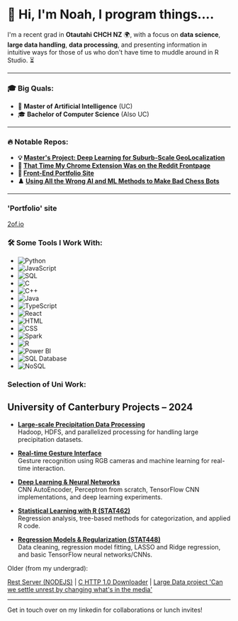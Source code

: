 # 👋 Hi, I'm Noah, I program things.... 

I'm a recent grad in **Otautahi CHCH NZ** 🌍, with a focus on **data science**, **large data handling**, **data processing**, and presenting information in intuitive ways for those of us who don't have time to muddle around in R Studio. ⏳

---

### 🎓 Big Quals:

- 🚀 **Master of Artificial Intelligence** (UC)  
- 🎓 **Bachelor of Computer Science** (Also UC)

---

### 🔥 Notable Repos:

- **💡 [Master's Project: Deep Learning for Suburb-Scale GeoLocalization](https://github.com/2of/Deep-Learning-City-Scale-GeoLocalization-Model)**  
- **🚀 [That Time My Chrome Extension Was on the Reddit Frontpage](https://github.com/2of/No-More-Marketplace-Chrome)**  
- **🎨 [Front-End Portfolio Site](https://github.com/2of/Portfolio-site)**  
- **♟️ [Using All the Wrong AI and ML Methods to Make Bad Chess Bots](Link)**  

---

###  'Portfolio' site
[2of.io](https://2of.io)

### 🛠️ Some Tools I Work With:

- ![Python](https://img.shields.io/badge/Python-3.9-blue)
- ![JavaScript](https://img.shields.io/badge/JavaScript-ES6-yellow)
- ![SQL](https://img.shields.io/badge/SQL-Database-blue)
- ![C](https://img.shields.io/badge/C-language-black)
- ![C++](https://img.shields.io/badge/C%2B%2B-language-blue)
- ![Java](https://img.shields.io/badge/Java-11-orange)
- ![TypeScript](https://img.shields.io/badge/TypeScript-4.3-blue)
- ![React](https://img.shields.io/badge/React-17-blue)
- ![HTML](https://img.shields.io/badge/HTML5-white)
- ![CSS](https://img.shields.io/badge/CSS3-blue)
- ![Spark](https://img.shields.io/badge/Apache%20Spark-3.0-orange)
- ![R](https://img.shields.io/badge/R-4.0-blue)
- ![Power BI](https://img.shields.io/badge/Power%20BI-Desktop-orange)
- ![SQL Database](https://img.shields.io/badge/SQL%20Database-grey)
- ![NoSQL](https://img.shields.io/badge/NoSQL-green)




### Selection of Uni Work:
## University of Canterbury Projects – 2024

- **[Large-scale Precipitation Data Processing](https://github.com/2of/University-Of-Canterbury-DATA420-2024/tree/main)**  
  Hadoop, HDFS, and parallelized processing for handling large precipitation datasets.

- **[Real-time Gesture Interface](https://github.com/2of/University-Of-Canterbury-COSC428-2024)**  
  Gesture recognition using RGB cameras and machine learning for real-time interaction.

- **[Deep Learning & Neural Networks](https://github.com/2of/University-Of-Canterbury-COSC440-2024/tree/main)**  
  CNN AutoEncoder, Perceptron from scratch, TensorFlow CNN implementations, and deep learning experiments.

- **[Statistical Learning with R (STAT462)](https://github.com/2of/University-Of-Canterbury-STAT462-2024/tree/main)**  
  Regression analysis, tree-based methods for categorization, and applied R code.

- **[Regression Models & Regularization (STAT448)](https://github.com/2of/University-Of-Canterbury-2024-STAT448/tree/main)**  
  Data cleaning, regression model fitting, LASSO and Ridge regression, and basic TensorFlow neural networks/CNNs.


Older (from my undergrad):

[Rest Server (NODEJS)](https://github.com/2of/SENG365-2020-Server) | [C HTTP 1.0 Downloader](https://github.com/2of/ENCE360) | [Large Data project 'Can we settle unrest by changing what's in the media'](https://github.com/2of/Data301---Big-Data-Computing-University-of-Canterbury-)

---

Get in touch over on my linkedin for collaborations or lunch invites!

